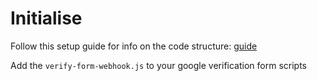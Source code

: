 # Initialise

Follow this setup guide for info on the code structure: [guide](https://dev.to/fellipeutaka/creating-your-first-discord-bot-using-typescript-1eh6)

Add the `verify-form-webhook.js` to your google verification form scripts
